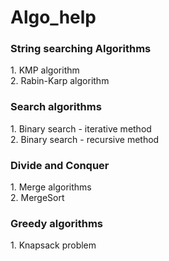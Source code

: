 # Algo_help


<h3>String searching Algorithms</h3>
1. KMP algorithm<br>
2. Rabin-Karp algorithm

<h3>Search algorithms</h3>
1. Binary search - iterative method<br>
2. Binary search - recursive method

<h3>Divide and Conquer</h3>
1. Merge algorithms<br> 
2. MergeSort

<h3>Greedy algorithms</h3>
1. Knapsack problem<br>
